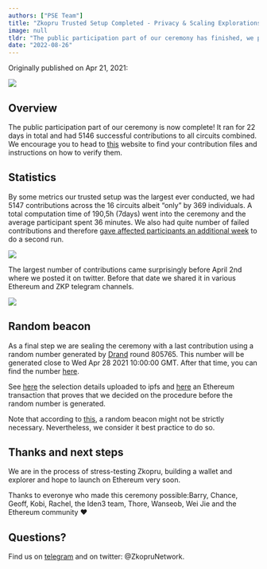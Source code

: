 ```yaml
---
authors: ["PSE Team"]
title: "Zkopru Trusted Setup Completed - Privacy & Scaling Explorations"
image: null
tldr: "The public participation part of our ceremony has finished, we provide verification details, stats and announce a random beacon"
date: "2022-08-26"
---
```


Originally published on Apr 21, 2021:

![](https://miro.medium.com/max/800/1*gMaocyEjDLJjGXygZ_xfYA.png)

## **Overview**

The public participation part of our ceremony is now complete! It ran for 22 days in total and had 5146 successful contributions to all circuits combined. We encourage you to head to [this](https://storage.googleapis.com/zkopru-mpc-files/index.html) website to find your contribution files and instructions on how to verify them.

## **Statistics**

By some metrics our trusted setup was the largest ever conducted, we had 5147 contributions across the 16 circuits albeit “only” by 369 individuals. A total computation time of 190,5h (7days) went into the ceremony and the average participant spent 36 minutes. We also had quite number of failed contributions and therefore [gave affected participants an additional week](https://thore-hildebrandt.medium.com/zkopru-ceremony-final-call-and-failed-contributions-5a787cb4885e) to do a second run.

![](https://miro.medium.com/max/916/1*FZtgLoyw52l_fC-YGxyX8g.png)

The largest number of contributions came surprisingly before April 2nd where we posted it on twitter. Before that date we shared it in various Ethereum and ZKP telegram channels.

![](https://miro.medium.com/max/1046/1*V39MuaZXu3bhVRR-tnVJmw.png)

## **Random beacon**

As a final step we are sealing the ceremony with a last contribution using a random number generated by [Drand](https://drand.love/) round 805765. This number will be generated close to Wed Apr 28 2021 10:00:00 GMT. After that time, you can find the number [here](https://drand.cloudflare.com/public/805765).

See [here](https://gateway.pinata.cloud/ipfs/QmYeACjxL4woX9a1SvN6msg1BuKP69oJ5t4KFq5BMDK5NJ) the selection details uploaded to ipfs and [here](https://etherscan.io/tx/0xbe0a7768542e35f44fb1d8658209c94ebdf3604c141429943e9e5ebedf366cc0) an Ethereum transaction that proves that we decided on the procedure before the random number is generated.

Note that according to [this](https://electriccoin.co/blog/reinforcing-the-security-of-the-sapling-mpc/), a random beacon might not be strictly necessary. Nevertheless, we consider it best practice to do so.

## **Thanks and next steps**

We are in the process of stress-testing Zkopru, building a wallet and explorer and hope to launch on Ethereum very soon.

Thanks to everonye who made this ceremony possible:Barry, Chance, Geoff, Kobi, Rachel, the Iden3 team, Thore, Wanseob, Wei Jie and the Ethereum community ❤

## Questions?

Find us on [telegram](https://t.me/zkopru) and on twitter: @ZkopruNetwork.
